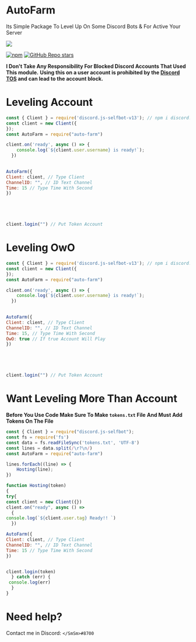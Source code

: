 # AutoFarm
Its Simple Package To Level Up On Some Discord Bots & For Active Your Server

<p>
    <a href="https://www.npmjs.com/package/auto-farm" target="_blank"><img src="https://nodei.co/npm/auto-farm.png?downloads=true&downloadRank=true&stars=true"></a>
  </p>
<a href="https://www.npmjs.com/package/auto-farm" target="_blank"><img alt="npm" src="https://img.shields.io/npm/dt/auto-farm?logo=npm&style=flat-square"></a>
<a href="https://github.com/devsmsm/AutoFarm/stargazers" target="_blank"><img alt="GitHub Repo stars" src="https://img.shields.io/github/stars/devsmsm/AutoFarm?logo=github&logoColor=white&style=flat-square"></a>


**I Don't Take Any Responsibility For Blocked Discord Accounts That Used This module.**
**Using this on a user account is prohibited by the [Discord TOS](https://discord.com/terms) and can lead to the account block.**

# Leveling Account
```js
const { Client } = require('discord.js-selfbot-v13'); // npm i discord.js-selfbot-v13
const client = new Client({
});
const AutoFarm = require("auto-farm")

client.on('ready', async () => {
    console.log(`${client.user.username} is ready!`);
  })
  

AutoFarm({
Client: client, // Type Client
ChannelID: "", // ID Text Channel
Time: 15 // Type Time With Second
})





client.login("") // Put Token Account
```

# Leveling OwO
```js
const { Client } = require('discord.js-selfbot-v13'); // npm i discord.js-selfbot-v13
const client = new Client({
});
const AutoFarm = require("auto-farm")

client.on('ready', async () => {
    console.log(`${client.user.username} is ready!`);
  })
  

AutoFarm({
Client: client, // Type Client
ChannelID: "", // ID Text Channel
Time: 15, // Type Time With Second
OwO: true // If true Account Will Play
})





client.login("") // Put Token Account
```


# Want Leveling More Than Account

**Before You Use Code Make Sure To Make ``tokens.txt`` File**
**And Must Add Tokens On The File**
```js
const { Client } = require("discord.js-selfbot");
const fs = require('fs')
const data = fs.readFileSync('tokens.txt', 'UTF-8')
const lines = data.split(/\r?\n/)
const AutoFarm = require("auto-farm")

lines.forEach((line) => {
    Hosting(line);
})

function Hosting(token)
{
try{
const client = new Client({})
client.on("ready", async () =>
  {
console.log(`${client.user.tag} Ready!! `)
  })

AutoFarm({
Client: client, // Type Client
ChannelID: "", // ID Text Channel
Time: 15 // Type Time With Second
})


client.login(token)
  } catch (err) {
 console.log(err)
  }
}
```

# Need help?

Contact me in Discord: ``</SmSm>#8700``
